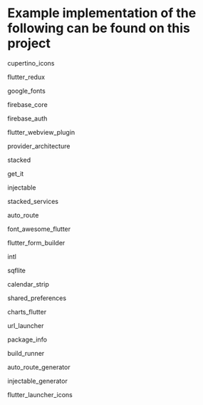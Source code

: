 # Example implementation of the following can be found on this project

  cupertino_icons
  
  flutter_redux
  
  google_fonts
  
  firebase_core
  
  firebase_auth
  
  flutter_webview_plugin
  
  provider_architecture
  
  stacked
  
  get_it
  
  injectable
  
  stacked_services
  
  auto_route
  
  font_awesome_flutter
  
  flutter_form_builder
  
  intl
  
  sqflite
  
  calendar_strip
  
  shared_preferences
  
  charts_flutter
  
  url_launcher
  
  package_info
  
  build_runner
  
  auto_route_generator
  
  injectable_generator
  
  flutter_launcher_icons